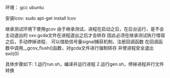 环境：
gcc
ubuntu

安装lcov:
sudo apt-get install lcov

继承测试环境下使用gcov
由于继承测试，进程在启动之后，在后台运行，是不会主动退出的
xxx.gcda文件在进程退出之后才会转存
因此必须在继承测试执行借宿之后，手动停掉进程、
可以借助信号量signal捕获机制，注册回调函数
在回调函数中调用__gcov_flush()函数，对gcda文件进行强制转存
并使进程安全退出exit(0)

具体步骤如下:
1.运行run.sh，编译并运行进程
2.运行gen.sh，停掉进程并行文件转换